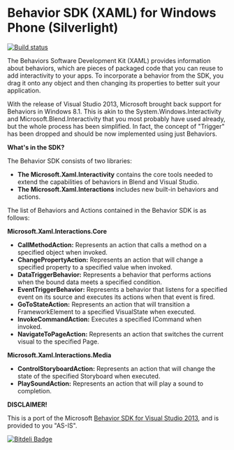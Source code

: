 # Behavior SDK (XAML) for Windows Phone (Silverlight)

[![Build status](https://ci.appveyor.com/api/projects/status/yfct5fihd1i7cp5c)](https://ci.appveyor.com/project/ismaelhamed/behavior-sdk-wp)

The Behaviors Software Development Kit (XAML) provides information about behaviors, which are pieces of packaged code that you can reuse to add interactivity to your apps. To incorporate a behavior from the SDK, you drag it onto any object and then changing its properties to better suit your application.

With the release of Visual Studio 2013, Microsoft brought back support for Behaviors in Windows 8.1. This is akin to the System.Windows.Interactivity and Microsoft.Blend.Interactivity that you most probably have used already, but the whole process has been simplified. In fact, the concept of "Trigger" has been dropped and should be now implemented using just Behaviors.

**What's in the SDK?**

The Behavior SDK consists of two libraries:

- **The Microsoft.Xaml.Interactivity** contains the core tools needed to extend the capabilities of behaviors in Blend and Visual Studio.
- **The Microsoft.Xaml.Interactions** includes new built-in behaviors and actions.

The list of Behaviors and Actions contained in the Behavior SDK is as follows:

**Microsoft.Xaml.Interactions.Core**

- **CallMethodAction:** Represents an action that calls a method on a specified object when invoked.
- **ChangePropertyAction:** Represents an action that will change a specified property to a specified value when invoked.
- **DataTriggerBehavior:** Represents a behavior that performs actions when the bound data meets a specified condition.
- **EventTriggerBehavior:** Represents a behavior that listens for a specified event on its source and executes its actions when that event is fired.
- **GoToStateAction:** Represents an action that will transition a FrameworkElement to a specified VisualState when executed.
- **InvokeCommandAction:** Executes a specified ICommand when invoked.
- **NavigateToPageAction:** Represents an action that switches the current visual to the specified Page.

**Microsoft.Xaml.Interactions.Media**

- **ControlStoryboardAction:** Represents an action that will change the state of the specified Storyboard when executed.
- **PlaySoundAction:** Represents an action that will play a sound to completion.

**DISCLAIMER!**

This is a port of the Microsoft [Behavior SDK for Visual Studio 2013](http://msdn.microsoft.com/en-us/library/dn457340.aspx), and is provided to you "AS-IS".





[![Bitdeli Badge](https://d2weczhvl823v0.cloudfront.net/ismaelhamed/behavior-sdk-wp/trend.png)](https://bitdeli.com/free "Bitdeli Badge")

